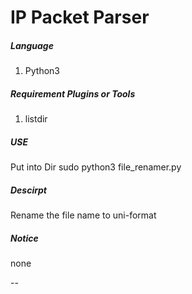 # IP Packet Parser

##### Language 
1. Python3

##### Requirement Plugins or Tools
1. listdir

##### USE
Put into Dir
sudo python3 file_renamer.py

##### Descirpt
Rename the file name to uni-format

##### Notice
none

--

